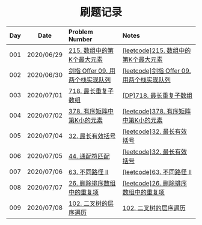 <h1 align="center">
  刷题记录
</h1>


<div class="center">


| Day |    Date    |                        Problem Number                        |                            Notes                             |
| :--------:| :--------: | :-----------------------------------------------------------  | :---------------------------------------------------------- |
|001| 2020/06/29 | [215. 数组中的第K个最大元素](https://leetcode-cn.com/problems/kth-largest-element-in-an-array/) | [[leetcode]215. 数组中的第K个最大元素](https://www.cnblogs.com/Swetchine/p/13221686.html) |
|002| 2020/06/30 | [剑指 Offer 09. 用两个栈实现队列](https://leetcode-cn.com/problems/yong-liang-ge-zhan-shi-xian-dui-lie-lcof/) | [[leetcode]剑指 Offer 09. 用两个栈实现队列](https://www.cnblogs.com/Swetchine/p/13221646.html) |
|003| 2020/07/01 | [718. 最长重复子数组](https://leetcode-cn.com/problems/maximum-length-of-repeated-subarray/) | [[DP]718. 最长重复子数组](https://www.cnblogs.com/Swetchine/p/13221306.html) |
|004| 2020/07/02 | [378. 有序矩阵中第K小的元素](https://leetcode-cn.com/problems/kth-smallest-element-in-a-sorted-matrix/) | [[leetcode]378. 有序矩阵中第K小的元素](https://www.cnblogs.com/Swetchine/p/13223997.html) |
|005| 2020/07/04 | [32. 最长有效括号](https://leetcode-cn.com/problems/longest-valid-parentheses/) | [[leetcode]32. 最长有效括号](https://www.cnblogs.com/Swetchine/p/13236464.html) |
|006| 2020/07/05 | [44. 通配符匹配](https://leetcode-cn.com/problems/wildcard-matching/) | [[leetcode]32. 最长有效括号](https://www.cnblogs.com/Swetchine/p/13252762.html) |
|007| 2020/07/06 | [63. 不同路径 II](https://leetcode-cn.com/problems/unique-paths-ii/) | [[leetcode]63. 不同路径 II](https://www.cnblogs.com/Swetchine/p/12670647.html) |
|008| 2020/07/07 | [26. 删除排序数组中的重复项](https://leetcode-cn.com/problems/remove-duplicates-from-sorted-array/) | [[leetcode]26. 删除排序数组中的重复项](https://www.cnblogs.com/Swetchine/p/13260891.html) |
|009| 2020/07/08 | [102. 二叉树的层序遍历](https://leetcode-cn.com/problems/binary-tree-level-order-traversal/) | [102. 二叉树的层序遍历](https://www.cnblogs.com/Swetchine/p/13266494.html) |

</div>
